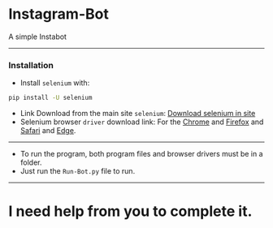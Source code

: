 # Instagram-Bot
A simple Instabot
________________

### Installation
* Install `selenium` with:
``` bash
pip install -U selenium
```
* Link Download from the main site `selenium`:
[Download selenium in site](http://www.seleniumhq.org/)
* Selenium browser `driver` download link:
For the [Chrome](https://sites.google.com/a/chromium.org/chromedriver/downloads) and [Firefox](https://github.com/mozilla/geckodriver/releases) and [Safari](https://webkit.org/blog/6900/webdriver-support-in-safari-10/) and [Edge](https://developer.microsoft.com/en-us/microsoft-edge/tools/webdriver/).
_________________________________
* To run the program, both program files and browser drivers must be in a folder.
* Just run the `Run-Bot.py` file to run.
__________________________________
# I need help from you to complete it.
